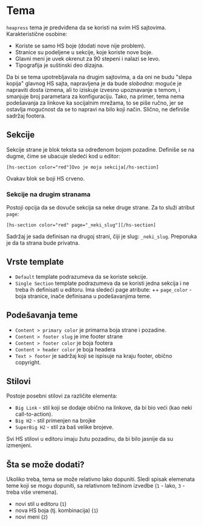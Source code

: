 # Tema

`heapress` tema je predviđena da se koristi na svim HS sajtovima. Karakteristične osobine:

+ Koriste se samo HS boje (dodati nove nije problem).
+ Stranice su podeljene u sekcije, koje koriste nove boje.
+ Glavni meni je uvek okrenut za 90 stepeni i nalazi se levo.
+ Tipografija je suštinski deo dizajna.

Da bi se tema upotrebljavala na drugim sajtovima, a da oni ne budu "slepa kopija" glavnog HS sajta, napravljena je da bude _slobodna_: moguće je napraviti dosta izmena, ali to iziskuje izvesno upoznavanje s temom, i smanjuje broj parametara za konfiguraciju. Tako, na primer, tema nema podešavanja za linkove ka socijalnim mrežama, to se piše ručno, jer se ostavlja mogućnost da se to napravi na bilo koji način. Slično, ne definiše sadržaj footera.

## Sekcije

Sekcije strane je blok teksta sa određenom bojom pozadine. Definiše se na dugme, čime se ubacuje sledeći kod u editor:

```
[hs-section color="red"]Ovo je moja sekcija[/hs-section]
```

Ovakav blok se boji HS crveno.

### Sekcije na drugim stranama

Postoji opcija da se dovuče sekcija sa neke druge strane. Za to služi atribut `page`:

```
[hs-section color="red" page="_neki_slug"][/hs-section]
```

Sadržaj je sada definisan na drugoj strani, čiji je slug: `_neki_slug`. Preporuka je da ta strana bude privatna.

## Vrste template

+ `Default` template podrazumeva da se koriste sekcije.
+ `Single Section` template podrazumeva da se koristi jedna sekcija i ne treba ih definisati u editoru. Ima sledeći page atribute:
++ `page_color` - boja stranice, inače definisana u podešavanjima teme.

## Podešavanja teme

+ `Content > primary color` je primarna boja strane i pozadine.
+ `Content > footer slug` je ime footer strane
+ `Content > footer color` je boja footera
+ `Content > header color` je boja headera
+ `Text > footer` je sadržaj koji se ispisuje na kraju footer, obično copyright.

## Stilovi

Postoje posebni stilovi za različite elementa:

+ `Big Link` - stil koji se dodaje obično na linkove, da bi bio veći (kao neki call-to-action).
+ `Big H2` - stil primenjen na brojke
+ `SuperBig H2` - stil za baš velike brojeve.

Svi HS stilovi u editoru imaju žutu pozadinu, da bi bilo jasnije da su izmenjeni.

## Šta se može dodati?

Ukoliko treba, tema se može relativno lako dopuniti. Sledi spisak elemenata teme koji se mogu dopuniti, sa relativnom težinom izvedbe (`1` - lako, `3` - treba više vremena).

+ novi stil u editoru (`1`)
+ nova HS boja (tj. kombinacija) (`1`)
+ novi meni (`2`)
